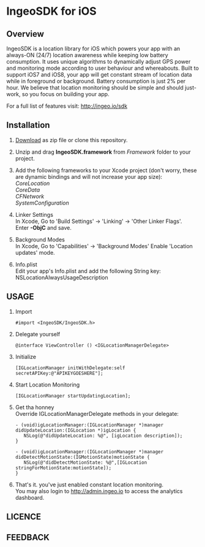 # IngeoSDK for iOS

## Overview

IngeoSDK is a location library for iOS which powers your app with an always-ON (24/7) location awareness while keeping low battery consumption. It uses unique algorithms to dynamically adjust GPS power and monitoring mode according to user behaviour and whereabouts. Built to support iOS7 and iOS8, your app will get constant stream of location data while in foreground or background. Battery consumption is just 2% per hour. We believe that location monitoring should be simple and should just-work, so you focus on building your app.

For a full list of features visit: http://ingeo.io/sdk

## Installation

1. [Download](https://github.com/IngeoSDK/ingeo-ios-sdk/archive/master.zip) as zip file or clone this repository.  

2. Unzip and drag **IngeoSDK.framework** from *Framework* folder to your project.

3. Add the following frameworks to your Xcode project (don't worry, these are dynamic
   bindings and will not increase your app size):   
   *CoreLocation*  
   *CoreData*  
   *CFNetwork*  
   *SystemConfiguration*  

4. Linker Settings  
   In Xcode, Go to 'Build Settings' -> 'Linking' -> 'Other Linker Flags'.  
   Enter **-ObjC** and save.

5. Background Modes  
   In Xcode, Go to 'Capabilities' -> 'Background Modes'
   Enable 'Location updates' mode.

6. Info.plist  
   Edit your app's Info.plist and add the following String key:
   NSLocationAlwaysUsageDescription

## USAGE

1. Import
   ```objc
   #import <IngeoSDK/IngeoSDK.h>
   ```
   
2. Delegate yourself  
   ```objc
   @interface ViewController () <IGLocationManagerDelegate>
   ```
   
3. Initialize  
   ```objc
   [IGLocationManager initWithDelegate:self secretAPIKey:@"APIKEYGOESHERE"];
   ```
   
4. Start Location Monitoring
   ```objc
   [IGLocationManager startUpdatingLocation];
   ```

5. Get tha honney  
   Override IGLocationManagerDelegate methods in your delegate:  
   ```objc
   - (void)igLocationManager:(IGLocationManager *)manager didUpdateLocation:(IGLocation *)igLocation {
      NSLog(@"didUpdateLocation: %@", [igLocation description]);
   }

   - (void)igLocationManager:(IGLocationManager *)manager didDetectMotionState:(IGMotionState)motionState {
      NSLog(@"didDetectMotionState: %@",[IGLocation stringForMotionState:motionState]);
   }
   ```

4. That's it. you've just enabled constant location monitoring.  
   You may also login to http://admin.ingeo.io to access the analytics dashboard.

## LICENCE


## FEEDBACK
